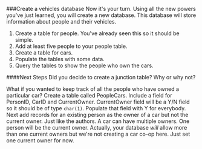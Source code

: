 <!--djw: done-->
###Create a vehicles database
Now it's your turn. Using all the new powers you've just learned, you will create a new database.
This database will store information about people and their vehicles.
1. Create a table for people. You've already seen this so it should be simple. 
2. Add at least five people to your people table.
3. Create a table for cars. 
4. Populate the tables with some data. 
5. Query the tables to show the people who own the cars.
 

####Next Steps
Did you decide to create a junction table? Why or why not?

What if you wanted to keep track of all the people who have owned a particular car? Create a table called PeopleCars. Include a field for PersonID, CarID and CurrentOwner. CurrentOwner field will be a Y/N field so it should be of type ```char(1)```. Populate that field with Y for everybody. Next add records for an existing person as the owner of a car but not the current owner. Just like the authors. A car can have multiple owners. One person will be the current owner. Actually, your database *will* allow more than one current owners but we're not creating a car co-op here. Just set one current owner for now.


